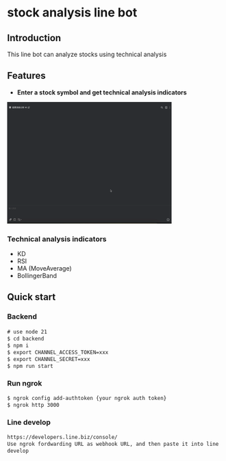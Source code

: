 # stock analysis line bot

## Introduction

<p>This line bot can analyze stocks using technical analysis</p>

## Features

- **Enter a stock symbol and get technical analysis indicators**

<img src="https://github.com/emberow/blog-image/blob/main/BlogImg/stock-analyze%20demo.gif?raw=true"  style="width: 40vw;" > <br>

### Technical analysis indicators
- KD
- RSI
- MA (MoveAverage)
- BollingerBand

## Quick start 


### Backend
```
# use node 21
$ cd backend
$ npm i
$ export CHANNEL_ACCESS_TOKEN=xxx
$ export CHANNEL_SECRET=xxx
$ npm run start
```

### Run ngrok
```
$ ngrok config add-authtoken {your ngrok auth token}
$ ngrok http 3000
```

### Line develop
```
https://developers.line.biz/console/
Use ngrok fordwarding URL as webhook URL, and then paste it into line develop
```
